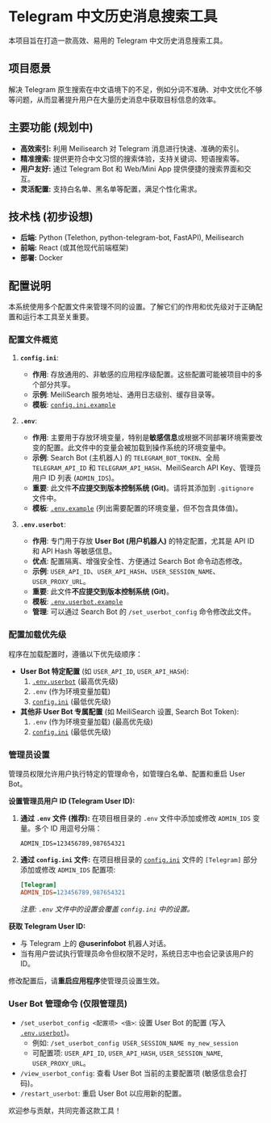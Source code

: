 # Telegram 中文历史消息搜索工具

本项目旨在打造一款高效、易用的 Telegram 中文历史消息搜索工具。

## 项目愿景

解决 Telegram 原生搜索在中文语境下的不足，例如分词不准确、对中文优化不够等问题，从而显著提升用户在大量历史消息中获取目标信息的效率。

## 主要功能 (规划中)

*   **高效索引:** 利用 Meilisearch 对 Telegram 消息进行快速、准确的索引。
*   **精准搜索:** 提供更符合中文习惯的搜索体验，支持关键词、短语搜索等。
*   **用户友好:** 通过 Telegram Bot 和 Web/Mini App 提供便捷的搜索界面和交互。
*   **灵活配置:** 支持白名单、黑名单等配置，满足个性化需求。

## 技术栈 (初步设想)

*   **后端:** Python (Telethon, python-telegram-bot, FastAPI), Meilisearch
*   **前端:** React (或其他现代前端框架)
*   **部署:** Docker

## 配置说明

本系统使用多个配置文件来管理不同的设置。了解它们的作用和优先级对于正确配置和运行本工具至关重要。

### 配置文件概览

1.  **`config.ini`**:
    *   **作用**: 存放通用的、非敏感的应用程序级配置。这些配置可能被项目中的多个部分共享。
    *   **示例**: MeiliSearch 服务地址、通用日志级别、缓存目录等。
    *   **模板**: [`config.ini.example`](config.ini.example:0)

2.  **`.env`**:
    *   **作用**: 主要用于存放环境变量，特别是**敏感信息**或根据不同部署环境需要改变的配置。此文件中的变量会被加载到操作系统的环境变量中。
    *   **示例**: Search Bot (主机器人) 的 `TELEGRAM_BOT_TOKEN`、全局 `TELEGRAM_API_ID` 和 `TELEGRAM_API_HASH`、MeiliSearch API Key、管理员用户 ID 列表 (`ADMIN_IDS`)。
    *   **重要**: 此文件**不应提交到版本控制系统 (Git)**。请将其添加到 `.gitignore` 文件中。
    *   **模板**: [`.env.example`](.env.example:0) (列出需要配置的环境变量，但不包含具体值)。

3.  **`.env.userbot`**:
    *   **作用**: 专门用于存放 **User Bot (用户机器人)** 的特定配置，尤其是 API ID 和 API Hash 等敏感信息。
    *   **优点**: 配置隔离、增强安全性、方便通过 Search Bot 命令动态修改。
    *   **示例**: `USER_API_ID`、`USER_API_HASH`、`USER_SESSION_NAME`、`USER_PROXY_URL`。
    *   **重要**: 此文件**不应提交到版本控制系统 (Git)**。
    *   **模板**: [`.env.userbot.example`](.env.userbot.example:0)
    *   **管理**: 可以通过 Search Bot 的 `/set_userbot_config` 命令修改此文件。

### 配置加载优先级

程序在加载配置时，遵循以下优先级顺序：

*   **User Bot 特定配置** (如 `USER_API_ID`, `USER_API_HASH`):
    1.  [`.env.userbot`](.env.userbot:0) (最高优先级)
    2.  `.env` (作为环境变量加载)
    3.  [`config.ini`](config.ini:0) (最低优先级)
*   **其他非 User Bot 专属配置** (如 MeiliSearch 设置, Search Bot Token):
    1.  `.env` (作为环境变量加载) (最高优先级)
    2.  [`config.ini`](config.ini:0) (最低优先级)

### 管理员设置

管理员权限允许用户执行特定的管理命令，如管理白名单、配置和重启 User Bot。

**设置管理员用户 ID (Telegram User ID):**

1.  **通过 `.env` 文件 (推荐):**
    在项目根目录的 `.env` 文件中添加或修改 `ADMIN_IDS` 变量。多个 ID 用逗号分隔：
    ```env
    ADMIN_IDS=123456789,987654321
    ```
2.  **通过 `config.ini` 文件:**
    在项目根目录的 [`config.ini`](config.ini:0) 文件的 `[Telegram]` 部分添加或修改 `ADMIN_IDS` 配置项:
    ```ini
    [Telegram]
    ADMIN_IDS=123456789,987654321
    ```
    *注意: `.env` 文件中的设置会覆盖 `config.ini` 中的设置。*

**获取 Telegram User ID:**
*   与 Telegram 上的 **@userinfobot** 机器人对话。
*   当有用户尝试执行管理员命令但权限不足时，系统日志中也会记录该用户的 ID。

修改配置后，请**重启应用程序**使管理员设置生效。

### User Bot 管理命令 (仅限管理员)

*   `/set_userbot_config <配置项> <值>`: 设置 User Bot 的配置 (写入 [`.env.userbot`](.env.userbot:0))。
    *   例如: `/set_userbot_config USER_SESSION_NAME my_new_session`
    *   可配置项: `USER_API_ID`, `USER_API_HASH`, `USER_SESSION_NAME`, `USER_PROXY_URL`。
*   `/view_userbot_config`: 查看 User Bot 当前的主要配置项 (敏感信息会打码)。
*   `/restart_userbot`: 重启 User Bot 以应用新的配置。

欢迎参与贡献，共同完善这款工具！